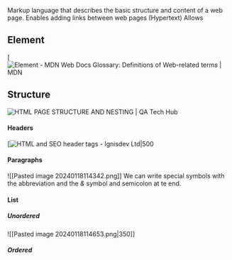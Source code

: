 Markup language that describes the basic structure and content of a web page.
Enables adding links between web pages (Hypertext)
Allows 

## Element
[![Element - MDN Web Docs Glossary: Definitions of Web-related terms | MDN](https://developer.mozilla.org/en-US/docs/Glossary/Element/anatomy-of-an-html-element.png)
## Structure

![HTML PAGE STRUCTURE AND NESTING | QA Tech Hub](https://qatechhub.com/wp-content/uploads/2016/09/BasicHtmlStructure.png)

#### Headers
[![HTML and SEO header tags - Ignisdev Ltd|500](https://www.ignisdev.com/images/image_content/ignisdev-html-header-on-web-page-seo-optimize.jpg)
#### Paragraphs
![[Pasted image 20240118114342.png]]
We can write special symbols with the abbreviation and the *&* symbol and semicolon at te end.

#### List
##### Unordered
![[Pasted image 20240118114653.png|350]]
##### Ordered
